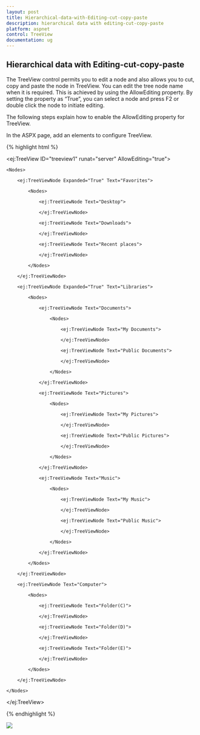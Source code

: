 ```yaml
---
layout: post
title: Hierarchical-data-with-Editing-cut-copy-paste
description: hierarchical data with editing-cut-copy-paste
platform: aspnet
control: TreeView
documentation: ug
---
```


## Hierarchical data with Editing-cut-copy-paste

The TreeView control permits you to edit a node and also allows you to cut, copy and paste the node in TreeView. You can edit the tree node name when it is required. This is achieved by using the AllowEditing property. By setting the property as “True”, you can select a node and press F2 or double click the node to initiate editing.

The following steps explain how to enable the AllowEditing property for TreeView.

In the ASPX page, add an elements to configure TreeView.       

{% highlight html %}

<ej:TreeView ID="treeview1" runat="server" AllowEditing="true">

    <Nodes>

        <ej:TreeViewNode Expanded="True" Text="Favorites">

            <Nodes>

                <ej:TreeViewNode Text="Desktop">

                </ej:TreeViewNode>

                <ej:TreeViewNode Text="Downloads">

                </ej:TreeViewNode>

                <ej:TreeViewNode Text="Recent places">

                </ej:TreeViewNode>

            </Nodes>

        </ej:TreeViewNode>

        <ej:TreeViewNode Expanded="True" Text="Libraries">

            <Nodes>

                <ej:TreeViewNode Text="Documents">

                    <Nodes>

                        <ej:TreeViewNode Text="My Documents">

                        </ej:TreeViewNode>

                        <ej:TreeViewNode Text="Public Documents">

                        </ej:TreeViewNode>

                    </Nodes>

                </ej:TreeViewNode>

                <ej:TreeViewNode Text="Pictures">

                    <Nodes>

                        <ej:TreeViewNode Text="My Pictures">

                        </ej:TreeViewNode>

                        <ej:TreeViewNode Text="Public Pictures">

                        </ej:TreeViewNode>

                    </Nodes>

                </ej:TreeViewNode>

                <ej:TreeViewNode Text="Music">

                    <Nodes>

                        <ej:TreeViewNode Text="My Music">

                        </ej:TreeViewNode>

                        <ej:TreeViewNode Text="Public Music">

                        </ej:TreeViewNode>

                    </Nodes>

                </ej:TreeViewNode>

            </Nodes>

        </ej:TreeViewNode>

        <ej:TreeViewNode Text="Computer">

            <Nodes>

                <ej:TreeViewNode Text="Folder(C)">

                </ej:TreeViewNode>

                <ej:TreeViewNode Text="Folder(D)">

                </ej:TreeViewNode>

                <ej:TreeViewNode Text="Folder(E)">

                </ej:TreeViewNode>

            </Nodes>

        </ej:TreeViewNode>

    </Nodes>

</ej:TreeView>



{% endhighlight %}



 ![](Hierarchical-data-with-Editing-cut-copy-paste_images/Hierarchical-data-with-Editing-cut-copy-paste_img1.png) 




